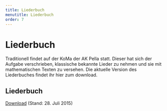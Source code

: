 ```yaml
---
title: Liederbuch
menutitle: Liederbuch
order: 7
---
```


# Liederbuch

Traditionell findet auf der KoMa der AK Pella statt. Dieser hat sich der Aufgabe verschrieben, klassische bekannte Lieder zu nehmen und sie mit mathematischen Texten zu versehen. Die aktuelle Version des Liederbuches findet ihr hier zum download.

## Liederbuch

[Download](../static/KoMa-Liederbuch_Stand_15-07-28.pdf) (Stand: 28. Juli 2015)
